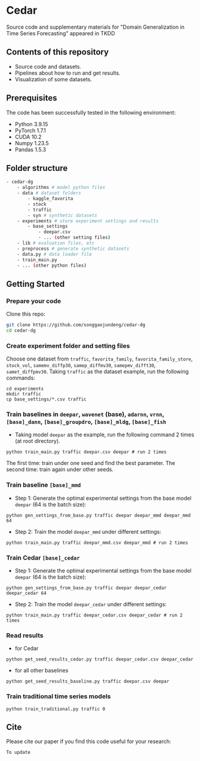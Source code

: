 # Cedar
Source code and supplementary materials for "Domain Generalization in Time Series Forecasting" appeared in TKDD

## Contents of this repository
* Source code and datasets.
* Pipelines about how to run and get results.
* Visualization of some datasets.


## Prerequisites
The code has been successfully tested in the following environment:
* Python 3.9.15
* PyTorch 1.7.1
* CUDA 10.2
* Numpy 1.23.5
* Pandas 1.5.3

## Folder structure
```sh
- cedar-dg
    - algorithms # model python files
	- data # dataset folders
		- kaggle_favorita
		- stock
		- traffic
        - syn # synthetic datasets
	- experiments # store experiment settings and results
        - base_settings 
            - deepar.csv
            - ... (other setting files)
    - lib # evaluation files, etc
    - preprocess # generate synthetic datasets
    - data.py # data loader file
	- train_main.py
    - ... (other python files)
```
## Getting Started
### Prepare your code
Clone this repo:
```bash
git clone https://github.com/songgaojundeng/cedar-dg
cd cedar-dg
```
### Create experiment folder and setting files
Choose one dataset from `traffic`, `favorita_family`, `favorita_family_store`, `stock_vol`, `samemv_diffp30`, `samep_diffmv30`, `samepmv_difft30`, `samet_diffpmv30`. Taking `traffic` as the dataset example, run the following commands:
```
cd experiments
mkdir traffic
cp base_settings/*.csv traffic
```

### Train baselines in `deepar`, `wavenet` (base), `adarnn`, `vrnn`, `[base]_dann`,  `[base]_groupdro`, `[base]_mldg`, `[base]_fish`
* Taking model `deepar` as the example, run the following command 2 times (at root directory). 
```
python train_main.py traffic deepar.csv deepar # run 2 times
```
The first time: train under one seed and find the best parameter. The second time: train again under other seeds.
### Train baseline `[base]_mmd`
* Step 1: Generate the optimal experimental settings from the base model `deepar` (64 is the batch size):
```
python gen_settings_from_base.py traffic deepar deepar_mmd deepar_mmd 64
```
* Step 2: Train the model `deepar_mmd` under different settings:
```
python train_main.py traffic deepar_mmd.csv deepar_mmd # run 2 times
```
### Train Cedar `[base]_cedar`
* Step 1: Generate the optimal experimental settings from the base model  `deepar` (64 is the batch size):
```
python gen_settings_from_base.py traffic deepar deepar_cedar deepar_cedar 64
```
* Step 2: Train the model `deepar_cedar` under different settings:
```
python train_main.py traffic deepar_cedar.csv deepar_cedar # run 2 times
```
### Read results
* for Cedar
```
python get_seed_results_cedar.py traffic deepar_cedar.csv deepar_cedar
```
* for all other baselines
```
python get_seed_results_baseline.py traffic deepar.csv deepar
```

### Train traditional time series models
```
python train_traditional.py traffic 0
```


## Cite
Please cite our paper if you find this code useful for your research:

```
To update
```
